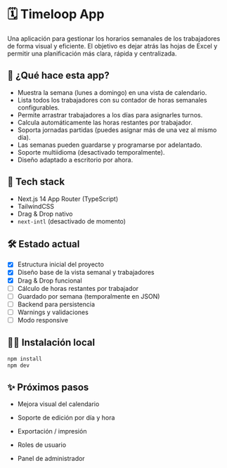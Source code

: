 # 🗓️ Timeloop App

Una aplicación para gestionar los horarios semanales de los trabajadores de forma visual y eficiente. El objetivo es dejar atrás las hojas de Excel y permitir una planificación más clara, rápida y centralizada.

## 🚀 ¿Qué hace esta app?

- Muestra la semana (lunes a domingo) en una vista de calendario.
- Lista todos los trabajadores con su contador de horas semanales configurables.
- Permite arrastrar trabajadores a los días para asignarles turnos.
- Calcula automáticamente las horas restantes por trabajador.
- Soporta jornadas partidas (puedes asignar más de una vez al mismo día).
- Las semanas pueden guardarse y programarse por adelantado.
- Soporte multiidioma (desactivado temporalmente).
- Diseño adaptado a escritorio por ahora.

## 🧱 Tech stack

- Next.js 14 App Router (TypeScript)
- TailwindCSS
- Drag & Drop nativo
- `next-intl` (desactivado de momento)

## 🛠️ Estado actual

- [x] Estructura inicial del proyecto
- [x] Diseño base de la vista semanal y trabajadores
- [x] Drag & Drop funcional
- [ ] Cálculo de horas restantes por trabajador
- [ ] Guardado por semana (temporalmente en JSON)
- [ ] Backend para persistencia
- [ ] Warnings y validaciones
- [ ] Modo responsive

## 🧑‍💻 Instalación local

```bash
npm install
npm dev
```

## ✨ Próximos pasos

- Mejora visual del calendario

- Soporte de edición por día y hora

- Exportación / impresión

- Roles de usuario

- Panel de administrador


